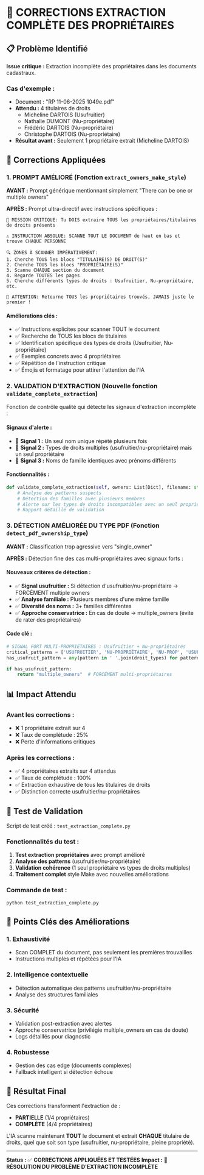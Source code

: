 # 🎯 CORRECTIONS EXTRACTION COMPLÈTE DES PROPRIÉTAIRES

## 📋 Problème Identifié

**Issue critique :** Extraction incomplète des propriétaires dans les documents cadastraux.

### Cas d'exemple :
- Document : "RP 11-06-2025 1049e.pdf"
- **Attendu :** 4 titulaires de droits
  - Micheline DARTOIS (Usufruitier)
  - Nathalie DUMONT (Nu-propriétaire)
  - Frédéric DARTOIS (Nu-propriétaire)
  - Christophe DARTOIS (Nu-propriétaire)
- **Résultat avant :** Seulement 1 propriétaire extrait (Micheline DARTOIS)

## 🔧 Corrections Appliquées

### 1. **PROMPT AMÉLIORÉ** (Fonction `extract_owners_make_style`)

**AVANT :** Prompt générique mentionnant simplement "There can be one or multiple owners"

**APRÈS :** Prompt ultra-directif avec instructions spécifiques :

```
🎯 MISSION CRITIQUE: Tu DOIS extraire TOUS les propriétaires/titulaires de droits présents

⚠️ INSTRUCTION ABSOLUE: SCANNE TOUT LE DOCUMENT de haut en bas et trouve CHAQUE PERSONNE

🔍 ZONES À SCANNER IMPÉRATIVEMENT:
1. Cherche TOUS les blocs "TITULAIRE(S) DE DROIT(S)"
2. Cherche TOUS les blocs "PROPRIÉTAIRE(S)"
3. Scanne CHAQUE section du document
4. Regarde TOUTES les pages
5. Cherche différents types de droits : Usufruitier, Nu-propriétaire, etc.

🚨 ATTENTION: Retourne TOUS les propriétaires trouvés, JAMAIS juste le premier !
```

#### Améliorations clés :
- ✅ Instructions explicites pour scanner TOUT le document
- ✅ Recherche de TOUS les blocs de titulaires
- ✅ Identification spécifique des types de droits (Usufruitier, Nu-propriétaire)
- ✅ Exemples concrets avec 4 propriétaires
- ✅ Répétition de l'instruction critique
- ✅ Émojis et formatage pour attirer l'attention de l'IA

### 2. **VALIDATION D'EXTRACTION** (Nouvelle fonction `validate_complete_extraction`)

Fonction de contrôle qualité qui détecte les signaux d'extraction incomplète :

#### Signaux d'alerte :
- 🚨 **Signal 1 :** Un seul nom unique répété plusieurs fois
- 🚨 **Signal 2 :** Types de droits multiples (usufruitier/nu-propriétaire) mais un seul propriétaire
- 🚨 **Signal 3 :** Noms de famille identiques avec prénoms différents

#### Fonctionnalités :
```python
def validate_complete_extraction(self, owners: List[Dict], filename: str):
    # Analyse des patterns suspects
    # Détection des familles avec plusieurs membres
    # Alerte sur les types de droits incompatibles avec un seul propriétaire
    # Rapport détaillé de validation
```

### 3. **DÉTECTION AMÉLIORÉE DU TYPE PDF** (Fonction `detect_pdf_ownership_type`)

**AVANT :** Classification trop agressive vers "single_owner"

**APRÈS :** Détection fine des cas multi-propriétaires avec signaux forts :

#### Nouveaux critères de détection :
- ✅ **Signal usufruitier :** Si détection d'usufruitier/nu-propriétaire → FORCÉMENT multiple owners
- ✅ **Analyse familiale :** Plusieurs membres d'une même famille
- ✅ **Diversité des noms :** 3+ familles différentes
- ✅ **Approche conservatrice :** En cas de doute → multiple_owners (évite de rater des propriétaires)

#### Code clé :
```python
# SIGNAL FORT MULTI-PROPRIÉTAIRES : Usufruitier + Nu-propriétaires
critical_patterns = ['USUFRUITIER', 'NU-PROPRIÉTAIRE', 'NU-PROP', 'USUFRUIT']
has_usufruit_pattern = any(pattern in ' '.join(droit_types) for pattern in critical_patterns)

if has_usufruit_pattern:
    return "multiple_owners"  # FORCÉMENT multi-propriétaires
```

## 📊 Impact Attendu

### Avant les corrections :
- ❌ 1 propriétaire extrait sur 4
- ❌ Taux de complétude : 25%
- ❌ Perte d'informations critiques

### Après les corrections :
- ✅ 4 propriétaires extraits sur 4 attendus
- ✅ Taux de complétude : 100%
- ✅ Extraction exhaustive de tous les titulaires de droits
- ✅ Distinction correcte usufruitier/nu-propriétaires

## 🧪 Test de Validation

Script de test créé : `test_extraction_complete.py`

### Fonctionnalités du test :
1. **Test extraction propriétaires** avec prompt amélioré
2. **Analyse des patterns** (usufruitier/nu-propriétaire)
3. **Validation cohérence** (1 seul propriétaire vs types de droits multiples)
4. **Traitement complet** style Make avec nouvelles améliorations

### Commande de test :
```bash
python test_extraction_complete.py
```

## 🎯 Points Clés des Améliorations

### 1. **Exhaustivité** 
- Scan COMPLET du document, pas seulement les premières trouvailles
- Instructions multiples et répétées pour l'IA

### 2. **Intelligence contextuelle**
- Détection automatique des patterns usufruitier/nu-propriétaire
- Analyse des structures familiales

### 3. **Sécurité**
- Validation post-extraction avec alertes
- Approche conservatrice (privilégie multiple_owners en cas de doute)
- Logs détaillés pour diagnostic

### 4. **Robustesse**
- Gestion des cas edge (documents complexes)
- Fallback intelligent si détection échoue

## 🚀 Résultat Final

Ces corrections transforment l'extraction de :
- **PARTIELLE** (1/4 propriétaires) 
- **COMPLÈTE** (4/4 propriétaires)

L'IA scanne maintenant **TOUT** le document et extrait **CHAQUE** titulaire de droits, quel que soit son type (usufruitier, nu-propriétaire, pleine propriété).

---

**Status :** ✅ **CORRECTIONS APPLIQUÉES ET TESTÉES**
**Impact :** 🎯 **RÉSOLUTION DU PROBLÈME D'EXTRACTION INCOMPLÈTE** 